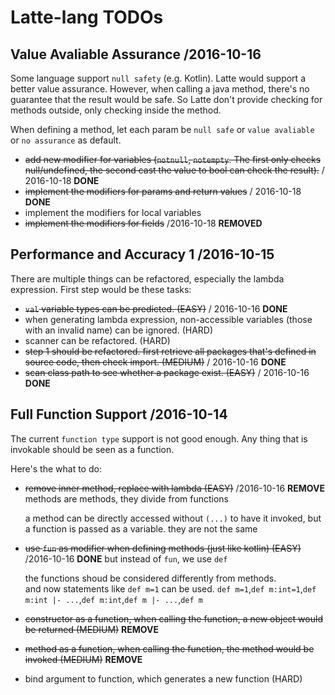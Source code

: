 # Latte-lang TODOs

## Value Avaliable Assurance /2016-10-16

Some language support `null safety` (e.g. Kotlin). Latte would support a better value assurance. However, when calling a java method, there's no guarantee that the result would be safe. So Latte don't provide checking for methods outside, only checking inside the method.

When defining a method, let each param be `null safe` or `value avaliable` or `no assurance` as default.

* ~~add new modifier for variables (`notnull`, `notempty`. The first only checks null/undefined, the second cast the value to bool can check the result).~~ / 2016-10-18 **DONE**
* ~~implement the modifiers for params and return values~~ / 2016-10-18 **DONE**
* implement the modifiers for local variables
* ~~implement the modifiers for fields~~ /2016-10-18 **REMOVED**

## Performance and Accuracy 1 /2016-10-15

There are multiple things can be refactored, especially the lambda expression.
First step would be these tasks:

* ~~`val` variable types can be predicted. (EASY)~~ / 2016-10-16 **DONE**
* when generating lambda expression, non-accessible variables (those with an invalid name) can be ignored. (HARD)
* scanner can be refactored. (HARD)
* ~~step 1 should be refactored. first retrieve all packages that's defined in source code, then check import. (MEDIUM)~~ / 2016-10-16 **DONE**
* ~~scan class path to see whether a package exist. (EASY)~~ / 2016-10-16 **DONE**

## Full Function Support /2016-10-14

The current `function type` support is not good enough. Any thing that is invokable should be seen as a function.

Here's the what to do:

* ~~remove inner method, replace with lambda (EASY)~~ /2016-10-16 **REMOVE** methods are methods, they divide from functions

  a method can be directly accessed without `(...)` to have it invoked, but a function is passed as a variable.
  they are not the same

* ~~use `fun` as modifier when defining methods (just like kotlin) (EASY)~~ /2016-10-16 **DONE** but instead of `fun`, we use `def`

  the functions shoud be considered differently from methods.  
  and now statements like `def m=1` can be used. `def m=1`,`def m:int=1`,`def m:int |- ...`,`def m:int`,`def m |- ...`,`def m`

* ~~constructor as a function, when calling the function, a new object would be returned (MEDIUM)~~ **REMOVE**
* ~~method as a function, when calling the function, the method would be invoked (MEDIUM)~~ **REMOVE**
* bind argument to function, which generates a new function (HARD)

